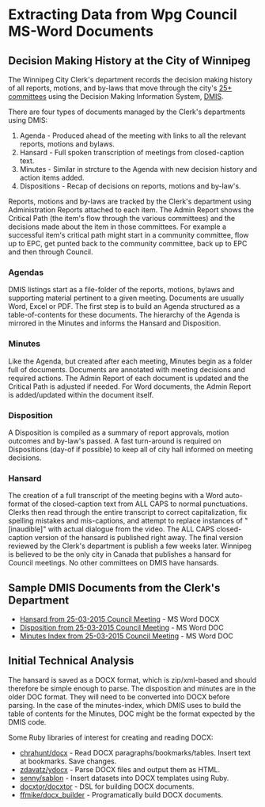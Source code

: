 # Extracting Data from Wpg Council MS-Word Documents

## Decision Making History at the City of Winnipeg

The Winnipeg City Clerk's department records the decision making history of all reports, motions, and by-laws that move through the city's [25+ committees](http://clkapps.winnipeg.ca/dmis/) using the Decision Making Information System, [DMIS](http://clkapps.winnipeg.ca/dmis/). 

There are four types of documents managed by the Clerk's departments using DMIS: 

1. Agenda - Produced ahead of the meeting with links to all the relevant reports, motions and bylaws.
2. Hansard - Full spoken transcription of meetings from closed-caption text.
3. Minutes - Similar in strcture to the Agenda with new decision history and action items added.
4. Dispositions - Recap of decisions on reports, motions and by-law's. 

Reports, motions and by-laws are tracked by the Clerk's department using Administration Reports attached to each item. The Admin Report shows the Critical Path (the item's flow through the various committees) and the decisions made about the item in those committees. For example a successful item's critical path might start in a community committee, flow up to EPC, get punted back to the community committee, back up to EPC and then through Council.

### Agendas

DMIS listings start as a file-folder of the reports, motions, bylaws and supporting material pertinent to a given meeting. Documents are usually Word, Excel or PDF. The first step is to build an Agenda structured as a table-of-contents for these documents. The hierarchy of the Agenda is mirrored in the Minutes and informs the Hansard and Disposition. 

### Minutes

Like the Agenda, but created after each meeting, Minutes begin as a folder full of documents. Documents are annotated with meeting decisions and required actions. The Admin Report of each document is updated and the Critical Path is adjusted if needed. For Word documents, the Admin Report is added/updated within the document itself.

### Disposition

A Disposition is compiled as a summary of report approvals, motion outcomes and by-law's passed. A fast turn-around is required on Dispositions (day-of if possible) to keep all of city hall informed on meeting decisions.

### Hansard

The creation of a full transcript of the meeting begins with a Word auto-format of the closed-caption text from ALL CAPS to normal punctuations. Clerks then read through the entire transcript to correct capitalization, fix spelling mistakes and mis-captions, and attempt to replace instances of "[inaudible]" with actual dialogue from the video. The ALL CAPS closed-caption version of the hansard is published right away. The final version reviewed by the Clerk's department is publish a few weeks later. Winnipeg is believed to be the only city in Canada that publishes a hansard for Council meetings. No other committees on DMIS have hansards.

## Sample DMIS Documents from the Clerk's Department

* [Hansard from 25-03-2015 Council Meeting](https://github.com/OpenDemocracyManitoba/Winnipeg-Hansard-Parser/blob/master/ms_word_council_docs/2015%2003%2025%20-%20Hansard.docx) - MS Word DOCX
* [Disposition from 25-03-2015 Council Meeting](https://github.com/OpenDemocracyManitoba/Winnipeg-Hansard-Parser/blob/master/ms_word_council_docs/D%202015%2003%2025.doc) - MS Word DOC
* [Minutes Index from 25-03-2015 Council Meeting](https://github.com/OpenDemocracyManitoba/Winnipeg-Hansard-Parser/blob/master/ms_word_council_docs/COUNCIL%20-%20INDEX.doc) - MS Word DOC

## Initial Technical Analysis

The hansard is saved as a DOCX format, which is zip/xml-based and should therefore be simple enough to parse. The disposition and minutes are in the older DOC format. They will need to be converted into DOCX before parsing. In the case of the minutes-index, which DMIS uses to build the table of contents for the Minutes, DOC might be the format expected by the DMIS code.

Some Ruby libraries of interest for creating and reading DOCX:

* [chrahunt/docx](https://github.com/chrahunt/docx) - Read DOCX paragraphs/bookmarks/tables. Insert text at bookmarks. Save changes.
* [zdavatz/ydocx](https://github.com/zdavatz/ydocx) - Parse DOCX files and output them as HTML.
* [senny/sablon](https://github.com/senny/sablon) - Insert datasets into DOCX templates using Ruby.
* [docxtor/docxtor](https://github.com/docxtor/docxtor) - DSL for building DOCX documents.
* [ffmike/docx_builder](https://github.com/ffmike/docx_builder) - Programatically build DOCX documents.

